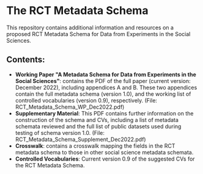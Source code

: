 # The RCT Metadata Schema

This repository contains additional information and resources on a proposed RCT Metadata Schema for Data from Experiments in the Social Sciences.

## Contents:

- **Working Paper "A Metadata Schema for Data from Experiments in the Social Sciences"**: contains the PDF of the full paper (current version: December 2022), including appendices A and B. These two appendices contain the full metadata schema (version 1.0), and the working list of controlled vocabularies (version 0.9), respectively. (File: RCT_Metadata_Schema_WP_Dec2022.pdf)
- **Supplementary Material**: This PDF contains further information on the construction of the schema and CVs, including a list of metadata schemata reviewed and the full list of public datasets used during testing of schema version 1.0. (File: RCT_Metadata_Schema_Supplement_Dec2022.pdf)
- **Crosswalk**: contains a crosswalk mapping the fields in the RCT metadata schema to those in other social science metadata schemata.
- **Controlled Vocabularies**: Current version 0.9 of the suggested CVs for the RCT Metadata Schema.
